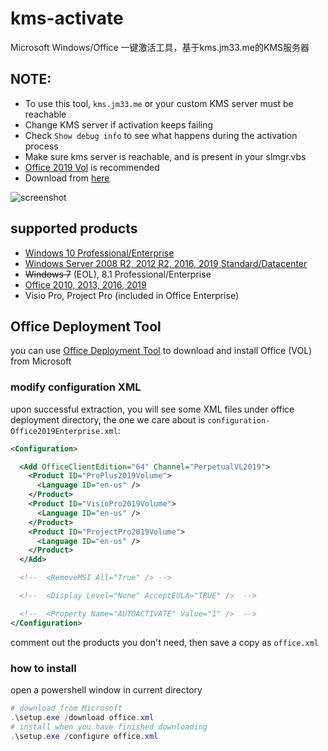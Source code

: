 # kms-activate
Microsoft Windows/Office 一键激活工具，基于kms.jm33.me的KMS服务器

## NOTE:

- To use this tool, `kms.jm33.me` or your custom KMS server must be reachable
- Change KMS server if activation keeps failing
- Check `Show debug info` to see what happens during the activation process
- Make sure kms server is reachable, and is present in your slmgr.vbs
- [Office 2019 Vol](https://github.com/jm33-m0/kms-activate#office-deployment-tool) is recommended
- Download from [here](https://github.com/jm33-m0/kms-activate/releases)

![screenshot](/img/win-activate.JPG)

## supported products

- [Windows 10 Professional/Enterprise](https://www.microsoft.com/en-us/software-download/windows10)
- [Windows Server 2008 R2, 2012 R2, 2016, 2019 Standard/Datacenter](https://www.microsoft.com/en-us/evalcenter/evaluate-windows-server-2019?filetype=ISO)
- ~~Windows 7~~ (EOL), 8.1 Professional/Enterprise
- [Office 2010, 2013, 2016, 2019](https://github.com/jm33-m0/kms-activate#office-deployment-tool)
- Visio Pro, Project Pro (included in Office Enterprise)

## Office Deployment Tool

you can use [Office Deployment Tool](https://www.microsoft.com/en-us/download/details.aspx?id=49117) to download and install Office (VOL) from Microsoft

### modify configuration XML

upon successful extraction, you will see some XML files under office deployment directory,
the one we care about is `configuration-Office2019Enterprise.xml`:

```xml
<Configuration>

  <Add OfficeClientEdition="64" Channel="PerpetualVL2019">
    <Product ID="ProPlus2019Volume">
      <Language ID="en-us" />
    </Product>
    <Product ID="VisioPro2019Volume">
      <Language ID="en-us" />
    </Product>
    <Product ID="ProjectPro2019Volume">
      <Language ID="en-us" />
    </Product>
  </Add>

  <!--  <RemoveMSI All="True" /> -->

  <!--  <Display Level="None" AcceptEULA="TRUE" />  -->

  <!--  <Property Name="AUTOACTIVATE" Value="1" />  -->
</Configuration>
```

comment out the products you don't need, then save a copy as `office.xml`

### how to install

open a powershell window in current directory

```powershell
# download from Microsoft
.\setup.exe /download office.xml
# install when you have finished downloading
.\setup.exe /configure office.xml
```
